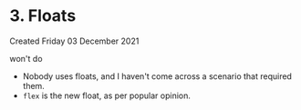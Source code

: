 # 3. Floats
Created Friday 03 December 2021

won't do
- Nobody uses floats, and I haven't come across a scenario that required them.
- `flex` is the new float, as per popular opinion.